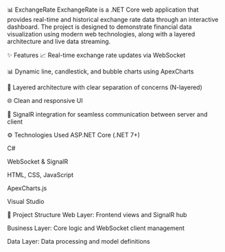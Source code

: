 📊 ExchangeRate
ExchangeRate is a .NET Core web application that provides real-time and historical exchange rate data through an interactive dashboard. The project is designed to demonstrate financial data visualization using modern web technologies, along with a layered architecture and live data streaming.

✨ Features
📈 Real-time exchange rate updates via WebSocket

📊 Dynamic line, candlestick, and bubble charts using ApexCharts

🧱 Layered architecture with clear separation of concerns (N-layered)

🌐 Clean and responsive UI

💬 SignalR integration for seamless communication between server and client

⚙️ Technologies Used
ASP.NET Core (.NET 7+)

C#

WebSocket & SignalR

HTML, CSS, JavaScript

ApexCharts.js

Visual Studio

📁 Project Structure
Web Layer: Frontend views and SignalR hub

Business Layer: Core logic and WebSocket client management

Data Layer: Data processing and model definitions

